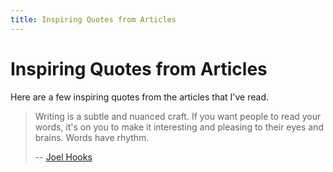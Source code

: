 ```yaml
---
title: Inspiring Quotes from Articles
---
```


# Inspiring Quotes from Articles

Here are a few inspiring quotes from the articles that I've read.

> Writing is a subtle and nuanced craft. If you want people to read your words, it's on you to make it interesting and pleasing to their eyes and brains. Words have rhythm.
> 
> -- [Joel Hooks](https://joelhooks.com/writing-with-rhythm)

